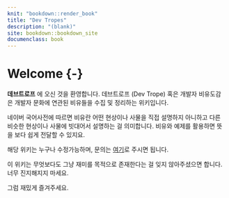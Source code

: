 ```yaml
---
knit: "bookdown::render_book"
title: "Dev Tropes"
description: "(blank)"
site: bookdown::bookdown_site
documenclass: book
---
```


# Welcome {-}

__데브트로프__ 에 오신 것을 환영합니다. 데브트로프 (Dev Trope) 혹은 개발자 비유도감은 개발자 문화에 연관된 비유들을 수집 및 정리하는 위키입니다.

네이버 국어사전에 따르면 비유란 어떤 현상이나 사물을 직접 설명하지 아니하고 다른 비슷한 현상이나 사물에 빗대어서 설명하는 걸 의미합니다. 비유와 예제를 활용하면 뜻을 보다 쉽게 전달할 수 있지요.

해당 위키는 누구나 수정가능하며, 문의는 [여기](https://github.com/zedoul/devtropes/issues/new)로 주시면 됩니다.

이 위키는 무엇보다도 그냥 재미를 목적으로 존재한다는 걸 잊지 않아주셨으면 합니다.
너무 진지해지지 마세요.

그럼 재밌게 즐겨주세요.
